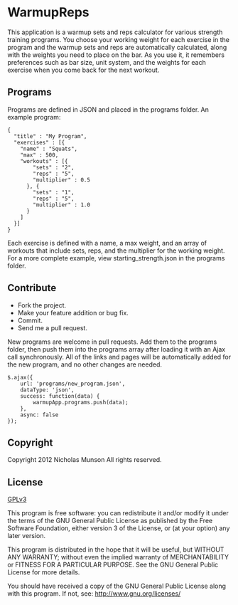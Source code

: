 # WarmupReps

This application is a warmup sets and reps calculator for various
strength training programs.  You choose your working weight for each 
exercise in the program and the warmup sets and reps are automatically
calculated, along with the weights you need to place on the bar.  As 
you use it, it remembers preferences such as bar size, unit system, 
and the weights for each exercise when you come back for the next 
workout.  

## Programs

Programs are defined in JSON and placed in the programs folder.  An 
example program:

    {
      "title" : "My Program",
      "exercises" : [{
        "name" : "Squats",
        "max" : 500,
        "workouts" : [{
            "sets" : "2",
            "reps" : "5",
            "multiplier" : 0.5
          }, {
            "sets" : "1",
            "reps" : "5",
            "multiplier" : 1.0
          }
        ]
      }]
    }

Each exercise is defined with a name, a max weight, and an array of 
workouts that include sets, reps, and the multiplier for the working
weight.  For a more complete example, view starting_strength.json in the
programs folder.

## Contribute

* Fork the project.
* Make your feature addition or bug fix.
* Commit.
* Send me a pull request.

New programs are welcome in pull requests.  Add them to the programs folder, 
then push them into the programs array after loading it with an Ajax call 
synchronously.  All of the links and pages will be automatically added for the
new program, and no other changes are needed.  

    $.ajax({
	    url: 'programs/new_program.json',
	    dataType: 'json',
	    success: function(data) {
            warmupApp.programs.push(data);
	    },
	    async: false
    });

## Copyright

Copyright 2012 Nicholas Munson
All rights reserved.

## License

[GPLv3](http://www.gnu.org/licenses/gpl-3.0.html)

This program is free software: you can redistribute it and/or modify
it under the terms of the GNU General Public License as published by
the Free Software Foundation, either version 3 of the License, or
(at your option) any later version.

This program is distributed in the hope that it will be useful,
but WITHOUT ANY WARRANTY; without even the implied warranty of
MERCHANTABILITY or FITNESS FOR A PARTICULAR PURPOSE.  See the
GNU General Public License for more details.

You should have received a copy of the GNU General Public License
along with this program.  If not, see: http://www.gnu.org/licenses/